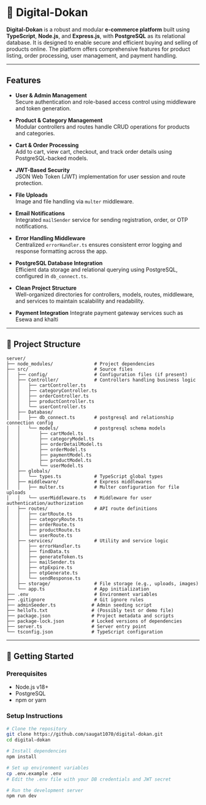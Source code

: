 # 🛒 Digital-Dokan

**Digital-Dokan** is a robust and modular **e-commerce platform** built using **TypeScript**, **Node.js**, and **Express.js**, with **PostgreSQL** as its relational database. It is designed to enable secure and efficient buying and selling of products online. The platform offers comprehensive features for product listing, order processing, user management, and payment handling.

---

##  Features

-  **User & Admin Management**  
  Secure authentication and role-based access control using middleware and token generation.

-  **Product & Category Management**  
  Modular controllers and routes handle CRUD operations for products and categories.

-  **Cart & Order Processing**  
  Add to cart, view cart, checkout, and track order details using PostgreSQL-backed models.

-  **JWT-Based Security**  
  JSON Web Token (JWT) implementation for user session and route protection.

- **File Uploads**  
  Image and file handling via `multer` middleware.

- **Email Notifications**  
  Integrated `mailSender` service for sending registration, order, or OTP notifications.

- **Error Handling Middleware**  
  Centralized `errorHandler.ts` ensures consistent error logging and response formatting across the app.

- **PostgreSQL Database Integration**  
  Efficient data storage and relational querying using PostgreSQL, configured in `db_connect.ts`.

- **Clean Project Structure**  
  Well-organized directories for controllers, models, routes, middleware, and services to maintain scalability and readability.

- **Payment Integration**
Integrate payment gateway services such as Esewa and khalti

---

## 📁 Project Structure
```
server/
├── node_modules/               # Project dependencies
├── src/                        # Source files
│   ├── config/                 # Configuration files (if present)
│   ├── Controller/             # Controllers handling business logic
│   │   ├── cartController.ts
│   │   ├── categoryController.ts
│   │   ├── orderController.ts
│   │   ├── productController.ts
│   │   └── userController.ts
│   ├── Database/
│   │   ├── db_connect.ts       # postgresql and relationship connection config
│   │   └── models/             # postgresql schema models
│   │       ├── cartModel.ts
│   │       ├── categoryModel.ts
│   │       ├── orderDetailModel.ts
│   │       ├── orderModel.ts
│   │       ├── paymentModel.ts
│   │       ├── productModel.ts
│   │       └── userModel.ts
│   ├── globals/
│   │   └── types.ts            # TypeScript global types
│   ├── middleware/             # Express middlewares
│   │   ├── multer.ts           # Multer configuration for file uploads
│   │   └── userMiddleware.ts   # Middleware for user authentication/authorization
│   ├── routes/                 # API route definitions
│   │   ├── cartRoute.ts
│   │   ├── categoryRoute.ts
│   │   ├── orderRoute.ts
│   │   ├── productRoute.ts
│   │   └── userRoute.ts
│   ├── services/               # Utility and service logic
│   │   ├── errorHandler.ts
│   │   ├── findData.ts
│   │   ├── generateToken.ts
│   │   ├── mailSender.ts
│   │   ├── otpExpire.ts
│   │   ├── otpGenerate.ts
│   │   └── sendResponse.ts
│   ├── storage/                # File storage (e.g., uploads, images)
│   └── app.ts                  # App initialization
├── .env                        # Environment variables
├── .gitignore                  # Git ignore rules
├── adminSeeder.ts             # Admin seeding script
├── helloTs.txt                # (Possibly test or demo file)
├── package.json               # Project metadata and scripts
├── package-lock.json          # Locked versions of dependencies
├── server.ts                  # Server entry point
└── tsconfig.json              # TypeScript configuration
```
---

## 🚀 Getting Started

### Prerequisites

- Node.js v18+
- PostgreSQL
- npm or yarn

### Setup Instructions

```bash
# Clone the repository
git clone https://github.com/saugat1070/digital-dokan.git
cd digital-dokan

# Install dependencies
npm install

# Set up environment variables
cp .env.example .env
# Edit the .env file with your DB credentials and JWT secret

# Run the development server
npm run dev
```
